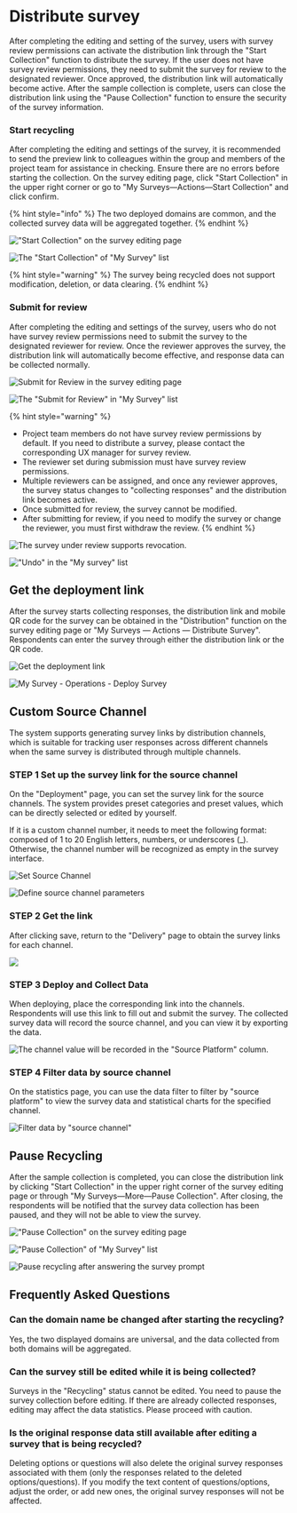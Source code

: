 # Distribute survey

After completing the editing and setting of the survey, users with survey review permissions can activate the distribution link through the "Start Collection" function to distribute the survey. If the user does not have survey review permissions, they need to submit the survey for review to the designated reviewer. Once approved, the distribution link will automatically become active. After the sample collection is complete, users can close the distribution link using the "Pause Collection" function to ensure the security of the survey information.

### Start recycling

After completing the editing and settings of the survey, it is recommended to send the preview link to colleagues within the group and members of the project team for assistance in checking. Ensure there are no errors before starting the collection. On the survey editing page, click "Start Collection" in the upper right corner or go to "My Surveys—Actions—Start Collection" and click confirm.

{% hint style="info" %}
The two deployed domains are common, and the collected survey data will be aggregated together.
{% endhint %}

!["Start Collection" on the survey editing page](../../../.gitbook/assets/Snipaste_2023-10-08_15-02-21.png)

![The "Start Collection" of "My Survey" list](../../../.gitbook/assets/Snipaste_2023-10-08_15-03-14.png)

{% hint style="warning" %}
The survey being recycled does not support modification, deletion, or data clearing.
{% endhint %}

### Submit for review

After completing the editing and settings of the survey, users who do not have survey review permissions need to submit the survey to the designated reviewer for review. Once the reviewer approves the survey, the distribution link will automatically become effective, and response data can be collected normally.

![Submit for Review in the survey editing page](../../../.gitbook/assets/Snipaste_2023-10-17_17-19-38.png)

![The "Submit for Review" in "My Survey" list](../../../.gitbook/assets/Snipaste_2023-10-17_17-31-13.png)

{% hint style="warning" %}
* Project team members do not have survey review permissions by default. If you need to distribute a survey, please contact the corresponding UX manager for survey review.
* The reviewer set during submission must have survey review permissions.
* Multiple reviewers can be assigned, and once any reviewer approves, the survey status changes to "collecting responses" and the distribution link becomes active.
* Once submitted for review, the survey cannot be modified.
* After submitting for review, if you need to modify the survey or change the reviewer, you must first withdraw the review.
{% endhint %}

![The survey under review supports revocation.](../../../.gitbook/assets/Snipaste_2023-10-17_17-30-14.png)

!["Undo" in the "My survey" list](../../../.gitbook/assets/Snipaste_2023-10-17_17-34-03.png)

## Get the deployment link

After the survey starts collecting responses, the distribution link and mobile QR code for the survey can be obtained in the "Distribution" function on the survey editing page or "My Surveys — Actions — Distribute Survey". Respondents can enter the survey through either the distribution link or the QR code.

![Get the deployment link](../../../.gitbook/assets/Snipaste_2023-10-08_15-04-43.png)

![My Survey - Operations - Deploy Survey](../../../.gitbook/assets/Snipaste_2023-10-08_15-05-38.png)

## Custom Source Channel

The system supports generating survey links by distribution channels, which is suitable for tracking user responses across different channels when the same survey is distributed through multiple channels.

### STEP 1 Set up the survey link for the source channel

On the "Deployment" page, you can set the survey link for the source channels. The system provides preset categories and preset values, which can be directly selected or edited by yourself.

If it is a custom channel number, it needs to meet the following format: composed of 1 to 20 English letters, numbers, or underscores (\_). Otherwise, the channel number will be recognized as empty in the survey interface.

![Set Source Channel](../../../.gitbook/assets/Snipaste_2023-10-08_15-06-06.png)

![Define source channel parameters](../../../.gitbook/assets/Snipaste_2023-10-08_15-06-41.png)

### STEP 2 Get the link

After clicking save, return to the "Delivery" page to obtain the survey links for each channel.

![](../../../.gitbook/assets/Snipaste_2023-10-08_15-07-22.png)

### STEP 3 Deploy and Collect Data

When deploying, place the corresponding link into the channels. Respondents will use this link to fill out and submit the survey. The collected survey data will record the source channel, and you can view it by exporting the data.

![The channel value will be recorded in the "Source Platform" column.](<../../../.gitbook/assets/image (154).png>)

### STEP 4 Filter data by source channel

On the statistics page, you can use the data filter to filter by "source platform" to view the survey data and statistical charts for the specified channel.

![Filter data by "source channel"](../../../.gitbook/assets/Snipaste_2023-10-08_15-08-11.png)

## Pause Recycling

After the sample collection is completed, you can close the distribution link by clicking "Start Collection" in the upper right corner of the survey editing page or through "My Surveys—More—Pause Collection". After closing, the respondents will be notified that the survey data collection has been paused, and they will not be able to view the survey.

!["Pause Collection" on the survey editing page](../../../.gitbook/assets/Snipaste_2023-10-08_15-10-32.png)

!["Pause Collection" of "My Survey" list](../../../.gitbook/assets/Snipaste_2023-10-08_15-10-50.png)

![Pause recycling after answering the survey prompt](../../../.gitbook/assets/Snipaste_2023-10-08_15-11-52.png)



## Frequently Asked Questions

### Can the domain name be changed after starting the recycling?

Yes, the two displayed domains are universal, and the data collected from both domains will be aggregated.



### Can the survey still be edited while it is being collected?

Surveys in the "Recycling" status cannot be edited. You need to pause the survey collection before editing. If there are already collected responses, editing may affect the data statistics. Please proceed with caution.



### Is the original response data still available after editing a survey that is being recycled?

Deleting options or questions will also delete the original survey responses associated with them (only the responses related to the deleted options/questions). If you modify the text content of questions/options, adjust the order, or add new ones, the original survey responses will not be affected.





